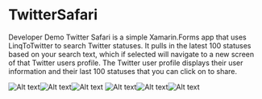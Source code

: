# TwitterSafari
Developer Demo
Twitter Safari is a simple Xamarin.Forms app that uses LinqToTwitter to search Twitter statuses. It pulls in the latest 100 statuses based on your search text, which if selected will navigate to a new screen of that Twitter users profile. The Twitter user profile displays their user information and their last 100 statuses that you can click on to share.

![Alt text](/Assets/Screenshots/SafariSplashscreen.png?raw=true "Twitter Safari Splashscreen")![Alt text](/Assets/Screenshots/SafariFeed.png?raw=true "Twitter Safari Feed")![Alt text](/Assets/Screenshots/SafariUserProfile.png?raw=true "Twitter Safari User Profile")
![Alt text](/Assets/Screenshots/TwitterSplashscreen.png?raw=true "Twitter Splashscreen")![Alt text](/Assets/Screenshots/TwitterFeed.png?raw=true "Twitter Feed")![Alt text](/Assets/Screenshots/TwitterUserProfile.png?raw=true "Twitter User Profile")
